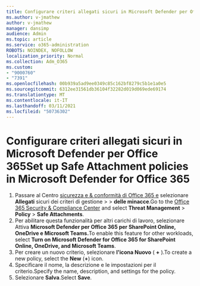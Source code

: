 ```yaml
---
title: Configurare criteri allegati sicuri in Microsoft Defender per Office 365
ms.author: v-jmathew
author: v-jmathew
manager: dansimp
audience: Admin
ms.topic: article
ms.service: o365-administration
ROBOTS: NOINDEX, NOFOLLOW
localization_priority: Normal
ms.collection: Adm_O365
ms.custom:
- "9000760"
- "7391"
ms.openlocfilehash: 00b939a5ad9ee0349c85c162bf8279c5b1e1a0e5
ms.sourcegitcommit: 6312ee31561db36104f32282d019d069ede69174
ms.translationtype: MT
ms.contentlocale: it-IT
ms.lasthandoff: 03/11/2021
ms.locfileid: "50736302"
---
```

# <a name="set-up-safe-attachment-policies-in-microsoft-defender-for-office-365"></a><span data-ttu-id="28e0c-102">Configurare criteri allegati sicuri in Microsoft Defender per Office 365</span><span class="sxs-lookup"><span data-stu-id="28e0c-102">Set up Safe Attachment policies in Microsoft Defender for Office 365</span></span>

1. <span data-ttu-id="28e0c-103">Passare al Centro [sicurezza e & conformità di Office 365 e](https://go.microsoft.com/fwlink/p/?linkid=2077143) selezionare **Allegati** sicuri dei criteri di gestione  >    >  **delle minacce**.</span><span class="sxs-lookup"><span data-stu-id="28e0c-103">Go to the [Office 365 Security & Compliance Center](https://go.microsoft.com/fwlink/p/?linkid=2077143) and select **Threat Management** > **Policy** > **Safe Attachments**.</span></span>
2. <span data-ttu-id="28e0c-104">Per abilitare questa funzionalità per altri carichi di lavoro, selezionare Attiva **Microsoft Defender per Office 365 per SharePoint Online, OneDrive e Microsoft Teams.**</span><span class="sxs-lookup"><span data-stu-id="28e0c-104">To enable this feature for other workloads, select **Turn on Microsoft Defender for Office 365 for SharePoint Online, OneDrive, and Microsoft Teams**.</span></span>
3. <span data-ttu-id="28e0c-105">Per creare un nuovo criterio, selezionare **l'icona Nuovo** ( **+** ).</span><span class="sxs-lookup"><span data-stu-id="28e0c-105">To create a new policy, select the **New** (**+**) icon.</span></span>
4. <span data-ttu-id="28e0c-106">Specificare il nome, la descrizione e le impostazioni per il criterio.</span><span class="sxs-lookup"><span data-stu-id="28e0c-106">Specify the name, description, and settings for the policy.</span></span>
5. <span data-ttu-id="28e0c-107">Selezionare **Salva**.</span><span class="sxs-lookup"><span data-stu-id="28e0c-107">Select **Save**.</span></span>
